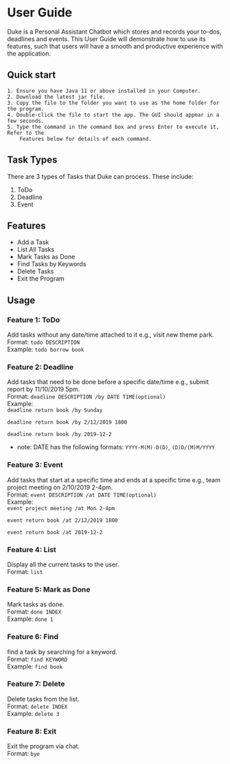 # User Guide
Duke is a Personal Assistant Chatbot which stores and records your to-dos, deadlines and events. This User 
Guide will demonstrate how to use its features, such that users will have a smooth and productive experience with 
the application.


## Quick start   
    1. Ensure you have Java 11 or above installed in your Computer.   
    2. Download the latest jar file.   
    3. Copy the file to the folder you want to use as the home folder for the program.   
    4. Double-click the file to start the app. The GUI should appear in a few seconds.   
    5. Type the command in the command box and press Enter to execute it, Refer to the 
        Features below for details of each command.  
          
          
       
## Task Types
There are 3 types of Tasks that Duke can process. These include:
1. ToDo
2. Deadline
3. Event

## Features
* Add a Task
* List All Tasks
* Mark Tasks as Done
* Find Tasks by Keywords
* Delete Tasks
* Exit the Program
    

## Usage

### Feature 1: ToDo 
Add tasks without any date/time attached to it e.g., visit new theme park.  
Format: `todo DESCRIPTION`  
Example: `todo borrow book`

### Feature 2: Deadline
Add tasks that need to be done before a specific date/time e.g., submit report by 11/10/2019 5pm.  
Format: `deadline DESCRIPTION /by DATE TIME(optional)`  
Example:  
`deadline return book /by Sunday`

`deadline return book /by 2/12/2019 1800`

`deadline return book /by 2019-12-2`

* note: DATE has the following formats:
`YYYY-M(M)-D(D)`,  `(D)D/(M)M/YYYY`

### Feature 3: Event
Add tasks that start at a specific time and ends at a specific time e.g., team project meeting on 2/10/2019 2-4pm.  
Format: `event DESCRIPTION /at DATE TIME(optional)`  
Example:  
`event project meeting /at Mon 2-4pm`

`event return book /at 2/12/2019 1800`

`event return book /at 2019-12-2`

### Feature 4: List
Display all the current tasks to the user.  
Format: `list`  

### Feature 5: Mark as Done
Mark tasks as done.  
Format: `done INDEX`  
Example: `done 1`

### Feature 6: Find
find a task by searching for a keyword.  
Format: `find KEYWORD`  
Example: `find book`

### Feature 7: Delete
Delete tasks from the list.  
Format: `delete INDEX`  
Example: `delete 3`

### Feature 8: Exit
Exit the program via chat.  
Format: `bye`  
